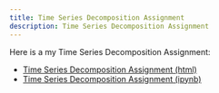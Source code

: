 ```yaml
---
title: Time Series Decomposition Assignment
description: Time Series Decomposition Assignment
---
```


Here is a my Time Series Decomposition Assignment:
- [Time Series Decomposition Assignment (html)](TimeSeriesDecompositionAssignment.html)
- [Time Series Decomposition Assignment (ipynb)](TimeSeriesDecompositionAssignment.ipynb)
